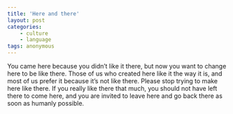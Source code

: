 ```yaml
---
title: 'Here and there'
layout: post
categories:
    - culture
    - language
tags: anonymous
---
```


You came here because you didn’t like it there, but now you want to change here to be like there. Those of us who created here like it the way it is, and most of us prefer it because it’s not like there. Please stop trying to make here like there. If you really like there that much, you should not have left there to come here, and you are invited to leave here and go back there as soon as humanly possible.